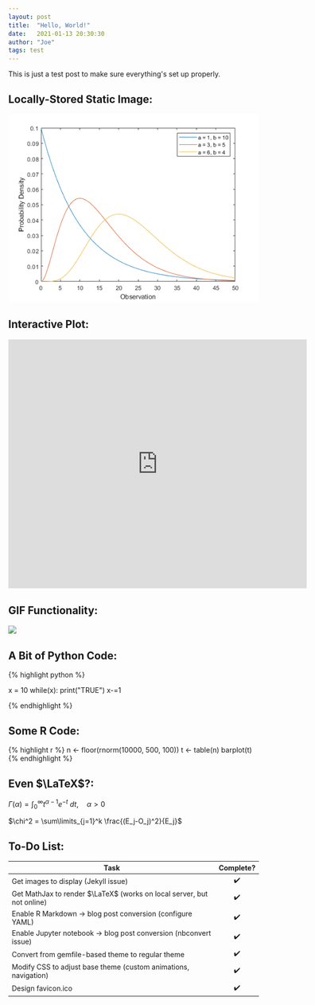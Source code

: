 ```yaml
---
layout: post
title:  "Hello, World!"
date:   2021-01-13 20:30:30
author: "Joe"
tags: test
---
```


This is just a test post to make sure everything's set up properly.

## Locally-Stored Static Image:

<img src = "/images/gamma.png" width = "550">

## Interactive Plot:

<iframe src="https://joeknittel.github.io/plotly_test.html" height="500" width="600" title="plotly demo" frameborder = "0"></iframe>

## GIF Functionality:

<img src = "https://media.giphy.com/media/ftAyb0CG1FNAIZt4SO/giphy.gif" width = "500">

## A Bit of Python Code:

{% highlight python %}

x = 10
while(x):
    print("TRUE")
    x-=1

{% endhighlight %}

## Some R Code:

{% highlight r %}
n <- floor(rnorm(10000, 500, 100))
t <- table(n)
barplot(t)
{% endhighlight %}

## Even $\LaTeX$?:

$\Gamma(\alpha) = \int_0^\infty t^{\alpha-1}e^{-t} \ dt, \quad \alpha > 0$

$\chi^2 = \sum\limits_{j=1}^k \frac{(E_j-O_j)^2}{E_j}$

## To-Do List:

| Task                                                                   | Complete? |
| ---------------------------------------------------------------------- |:---------:|
| Get images to display (Jekyll issue)                                   |    ✔️     |
| Get MathJax to render $\LaTeX$ (works on local server, but not online) |    ✔️     |
| Enable R Markdown -> blog post conversion (configure YAML)             |    ✔️     |
| Enable Jupyter notebook -> blog post conversion (nbconvert issue)      |    ✔️     |
| Convert from gemfile-based theme to regular theme                      |    ✔️     |
| Modify CSS to adjust base theme (custom animations, navigation)        |    ✔️     |
| Design favicon.ico                                                     |    ✔️     |
